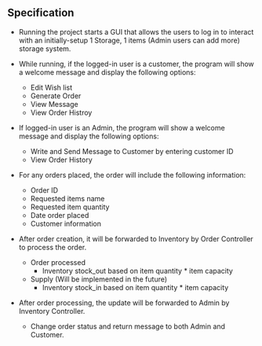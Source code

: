 ## Specification

* Running the project starts a GUI that allows the users to log in to interact with an initially-setup 1 Storage, 1 items (Admin users can add more) storage system.
* While running, if the logged-in user is a customer, the program will show a welcome message and display the following options:
  * Edit Wish list
  * Generate Order
  * View Message
  * View Order Histroy

* If logged-in user is an Admin, the program will show a welcome message and display the following options:
  * Write and Send Message to Customer by entering customer ID
  * View Order History

* For any orders placed, the order will include the following information:
  * Order ID
  * Requested items name
  * Requested item quantity
  * Date order placed
  * Customer information

* After order creation, it will be forwarded to Inventory by Order Controller to process the order.
  * Order processed
    * Inventory stock_out based on item quantity * item capacity
  * Supply (Will be implemented in the future)
    * Inventory stock_in based on item quantity * item capacity

* After order processing, the update will be forwarded to Admin by Inventory Controller.
  * Change order status and return message to both Admin and Customer.

